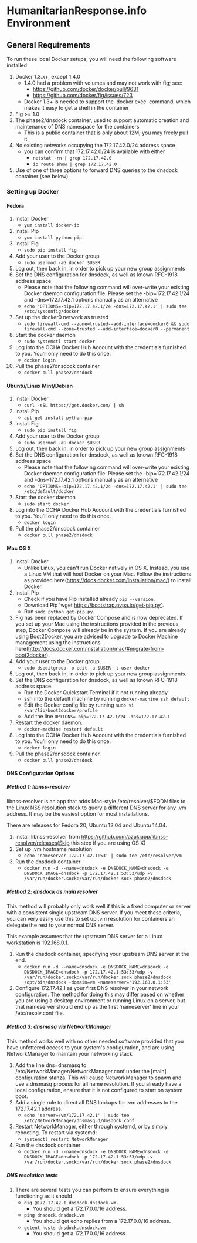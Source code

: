 # HumanitarianResponse.info Environment

## General Requirements

To run these local Docker setups, you will need the following software installed

1. Docker 1\.3\.x+, except 1.4.0
    - 1.4.0 had a problem with volumes and may not work with fig; see:
        - <https://github.com/docker/docker/pull/9631>
        - <https://github.com/docker/fig/issues/723>
    - Docker 1.3+ is needed to support the 'docker exec' command, which makes it easy to get a shell in the container
1. Fig >= 1.0
1. The phase2/dnsdock container, used to support automatic creation and maintenance of DNS namespace for the containers
    - This is a public container that is only about 12M; you may freely pull it
1. No existing networks occupying the 172.17.42.0/24 address space
    - you can confirm that 172.17.42.0/24 is available with either
        - `netstat -rn | grep 172.17.42.0`
        - `ip route show | grep 172.17.42.0`
1. Use of one of three options to forward DNS queries to the dnsdock container (see below)

### Setting up Docker
#### Fedora

1. Install Docker
    - `yum install docker-io`
1. Install Pip 
    - `yum install python-pip`
1. Install Fig
    - `sudo pip install fig`
1. Add your user to the Docker group
    - `sudo usermod -aG docker $USER`
1. Log out, then back in, in order to pick up your new group assignments
1. Set the DNS configuration for dnsdock, as well as known RFC-1918 address space
    - Please note that the following command will over-write your existing Docker daemon configuration file.  Please set the -bip=172.17.42.1/24 and -dns=172.17.42.1 options manually as an alternative
    - `echo 'OPTIONS=-bip=172.17.42.1/24 -dns=172.17.42.1' | sudo tee /etc/sysconfig/docker` 
1. Set up the docker0 network as trusted
    - `sudo firewall-cmd --zone=trusted--add-interface=docker0 && sudo firewall-cmd --zone=trusted --add-interface=docker0 --permanent`
1. Start the docker daemon
    - `sudo systemctl start docker`
1. Log into the OCHA Docker Hub Account with the credentials furnished to you.  You'll only need to do this once.
    - `docker login`
1. Pull the phase2/dnsdock container
    - `docker pull phase2/dnsdock`

#### Ubuntu/Linux Mint/Debian
1. Install Docker
    - `curl -sSL https://get.docker.com/ | sh`
1. Install Pip 
    - `apt-get install python-pip`
1. Install Fig
    - `sudo pip install fig`
1. Add your user to the Docker group
    - `sudo usermod -aG docker $USER`
1. Log out, then back in, in order to pick up your new group assignments
1. Set the DNS configuration for dnsdock, as well as known RFC-1918 address space
    - Please note that the following command will over-write your existing Docker daemon configuration file.  Please set the -bip=172.17.42.1/24 and -dns=172.17.42.1 options manually as an alternative
    - `echo 'OPTIONS=-bip=172.17.42.1/24 -dns=172.17.42.1' | sudo tee /etc/default/docker` 
1. Start the docker daemon
    - `sudo start docker`
1. Log into the OCHA Docker Hub Account with the credentials furnished to you.  You'll only need to do this once.
    - `docker login`
1. Pull the phase2/dnsdock container
    - `docker pull phase2/dnsdock`

#### Mac OS X
1. Install Docker
    - Unlike Linux, you can't run Docker natively in OS X. Instead, you use a Linux VM that will host Docker on your Mac. Follow the instructions as provided here(https://docs.docker.com/installation/mac/) to install Docker.
2. Install Pip
    - Check if you have Pip installed already `pip --version`.
    - Download Pip 'wget https://bootstrap.pypa.io/get-pip.py`.
    - Run `sudo python get-pip.py`.
3. Fig has been replaced by Docker Compose and is now deprecated. If you set up your Mac using the instructions provided in the previous step, Docker Compose will already be in the system. If you are already using Boot2Docker, you are advised to upgrade to Docker Machine management using the instructions here(http://docs.docker.com/installation/mac/#migrate-from-boot2docker).
4. Add your user to the Docker group.
    - `sudo dseditgroup -o edit -a $USER -t user docker`
5. Log out, then back in, in order to pick up your new group assignments.
6. Set the DNS configuration for dnsdock, as well as known RFC-1918 address space.
    - Run the Docker Quickstart Terminal if it not running already.
    - ssh into the default machine by running `docker-machine ssh default`
    - Edit the Docker config file by running `sudo vi /var/lib/boot2docker/profile`
    - Add the line `OPTIONS=-bip=172.17.42.1/24 -dns=172.17.42.1`
7. Restart the docker daemon.
    - `docker-machine restart default`
8. Log into the OCHA Docker Hub Account with the credentials furnished to you. You'll only need to do this once.
    - `docker login`
9. Pull the phase2/dnsdock container.
    - `docker pull phase2/dnsdock`

#### DNS Configuration Options

##### Method 1: libnss-resolver

libnss-resolver is an app that adds Mac-style /etc/resolver/$FQDN files to the Linux NSS resolution stack to query a different DNS server for any .vm address.  It may be the easiest option for most installations.

There are releases for Fedora 20, Ubuntu 12.04 and Ubuntu 14.04.

1. Install libnss-resolver from https://github.com/azukiapp/libnss-resolver/releases(Skip this step if you are using OS X)
2. Set up .vm hostname resolution
    - `echo 'nameserver 172.17.42.1:53' | sudo tee /etc/resolver/vm`
3. Run the dnsdock container
    - `docker run -d --name=dnsdock -e DNSDOCK_NAME=dnsdock -e DNSDOCK_IMAGE=dnsdock -p 172.17.42.1:53:53/udp -v /var/run/docker.sock:/var/run/docker.sock phase2/dnsdock`

##### Method 2: dnsdock as main resolver

This method will probably only work well if this is a fixed computer or server with a consistent single upstream DNS server. If you meet these criteria, you can very easily use this to set up .vm resolution for containers an delegate the rest to your normal DNS server.

This example assumes that the upstream DNS server for a Linux workstation is 192.168.0.1.

1. Run the dnsdock container, specifying your upstream DNS server at the end.
    - `docker run -d --name=dnsdock -e DNSDOCK_NAME=dnsdock -e DNSDOCK_IMAGE=dnsdock -p 172.17.42.1:53:53/udp -v /var/run/docker.sock:/var/run/docker.sock phase2/dnsdock /opt/bin/dnsdock -domain=vm -nameserver='192.168.0.1:53'`
1. Configure 172.17.42.1 as your first DNS resolver in your network configuration. The method for doing this may differ based on whether you are using a desktop environment or running Linux on a server, but that nameserver should end up as the first 'nameserver' line in your /etc/resolv.conf file.

##### Method 3: dnsmasq via NetworkManager

This method works well with no other needed software provided that you have unfettered access to your system's configuration, and are using NetworkManager to maintain your networking stack

1. Add the line dns=dnsmasq to /etc/NetworkManager/NetworkManager.conf under the [main] configuration stanza. This will cause NetworkManager to spawn and use a dnsmasq process for all name resolution.
If you already have a local configuration, ensure that it is not configured to start on system boot.
1. Add a single rule to direct all DNS lookups for .vm addresses to the 172.17.42.1 address.
    - `echo 'server=/vm/172.17.42.1' | sudo tee /etc/NetworkManager/dnsmasq.d/dnsdock.conf`
1. Restart NetworkManager, either through systemd, or by simply rebooting.  To restart via systemd:
    - `systemctl restart NetworkManager`
1. Run the dnsdock container
    - `docker run -d --name=dnsdock -e DNSDOCK_NAME=dnsdock -e DNSDOCK_IMAGE=dnsdock -p 172.17.42.1:53:53/udp -v /var/run/docker.sock:/var/run/docker.sock phase2/dnsdock`

##### DNS resolution tests

1. There are several tests you can perform to ensure everything is functioning as it should
    - `dig @172.17.42.1 dnsdock.dnsdock.vm.`
        - You should get a 172.17.0.0/16 address.
    - `ping dnsdock.dnsdock.vm`
        - You should get echo replies from a 172.17.0.0/16 address.
    -  `getent hosts dnsdock.dnsdock.vm`
        - You should get a 172.17.0.0/16 address.

